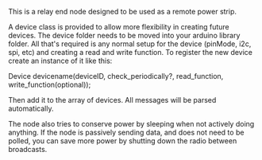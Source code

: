 This is a relay end node designed to be used as a remote power strip.

A device class is provided to allow more flexibility in creating future devices. 
The device folder needs to be moved into your arduino library folder.
All that's required is any normal setup for the device (pinMode, i2c, spi, etc) and creating a read and write function.
To register the new device create an instance of it like this:

Device devicename(deviceID, check_periodically?, read_function, write_function(optional));

Then add it to the array of devices. All messages will be parsed automatically.

The node also tries to conserve power by sleeping when not actively doing anything. 
If the node is passively sending data, and does not need to be polled, you can save more power by shutting down the radio between broadcasts.
